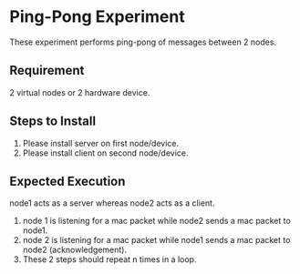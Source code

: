 # Ping-Pong Experiment
These experiment performs ping-pong of messages between 2 nodes.

## Requirement 
2 virtual nodes or 2 hardware device.

## Steps to Install

1. Please install server on first node/device.
2. Please install client on second node/device.

## Expected Execution
node1 acts as a server whereas node2 acts as a client.

1. node 1 is listening for a mac packet while node2 sends a mac packet to node1.
2. node 2 is listening for a mac packet while node1 sends a mac packet to node2 (acknowledgement).
3. These 2 steps should repeat n times in a loop.
